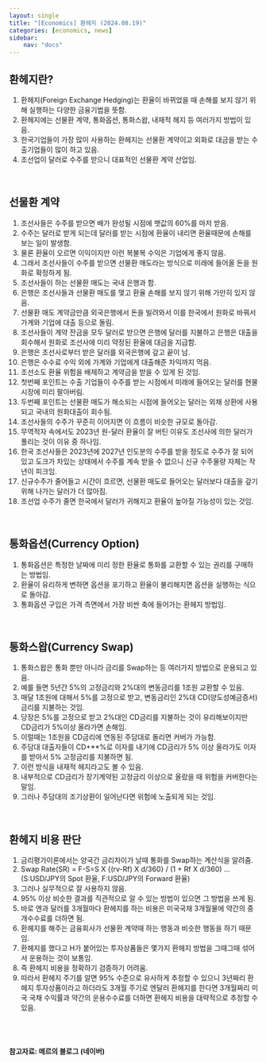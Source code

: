 ```yaml
---
layout: single
title: "[Economics] 환헤지 (2024.08.19)"
categories: [economics, news]
sidebar:
    nav: "docs"
---
```


## 환헤지란?
1. 환헤지(Foreign Exchange Hedging)는 환율이 바뀌었을 때 손해를 보지 않기 위해 실행하는 다양한 금융기법을 뜻함.
1. 환헤지에는 선물환 계약, 통화옵션, 통화스왑, 내재적 헤지 등 여러가지 방법이 있음.
1. 한국기업들이 가장 많이 사용하는 환헤지는 선물환 계약이고 외화로 대금을 받는 수출기업들이 많이 하고 있음.
1. 조선업이 달러로 수주를 받으니 대표적인 선물환 계약 산업임.

<br/>

## 선물환 계약
1. 조선사들은 수주를 받으면 배가 완성될 시점에 뱃값의 60%를 마저 받음.
1. 수주는 달러로 받게 되는데 달러를 받는 시점에 환율이 내리면 환율때문에 손해를 보는 일이 발생함.
1. 물론 환율이 오르면 이익이지만 이런 복불복 수익은 기업에게 좋지 않음.
1. 그래서 조선사들이 수주를 받으면 선물환 매도라는 방식으로 미래에 들어올 돈을 원화로 확정하게 됨.
1. 조선사들이 하는 선물환 매도는 국내 은행과 함.
1. 은행은 조선사들과 선물환 매도를 맺고 환율 손해를 보지 않기 위해 가만히 있지 않음.
1. 선물환 매도 계약금만큼 외국은행에서 돈을 빌려와서 이를 한국에서 원화로 바꿔서 가계와 기업에 대출 등으로 돌림.
1. 조선사들이 계약 잔금을 모두 달러로 받으면 은행에 달러를 지불하고 은행은 대출을 회수해서 원화로 조선사에 미리 약정된 환율에 대금을 지급함.
1. 은행은 조선사로부터 받은 달러를 외국은행에 갚고 끝이 남.
1. 은행은 수수료 수익 외에 가계와 기업에게 대출해준 차익까지 먹음.
1. 조선소도 환율 위험을 배제하고 계약금을 받을 수 있게 된 것임.
1. 첫번째 포인트는 수출 기업들이 수주를 받는 시점에서 미래에 들어오는 달러를 현물시장에 미리 팔아버림.
1. 두번째 포인트는 선물환 매도가 해소되는 시점에 들어오는 달러는 외채 상환에 사용되고 국내의 원화대출이 회수됨.
1. 조선사들의 수주가 꾸준히 이어지면 이 흐름이 비슷한 규모로 돌아감.
1. 무역적자 속에서도 2023년 원-달러 환율이 잘 버틴 이유도 조선사에 의한 달러가 풀리는 것이 이유 중 하나임.
1. 한국 조선사들은 2023년에 2027년 인도분의 수주를 받을 정도로 수주가 잘 되어있고 도크가 차있는 상태에서 수주를 계속 받을 수 없으니 신규 수주물량 자체는 작년이 피크임.
1. 신규수주가 줄어들고 시간이 흐르면, 선물환 매도로 들어오는 달러보다 대출을 갚기 위해 나가는 달러가 더 많아짐.
1. 조선업 수주가 줄면 한국에서 달러가 귀해지고 환율이 높아질 가능성이 있는 것임.

<br/>

## 통화옵션(Currency Option)
1. 통화옵션은 특정한 날짜에 미리 정한 환율로 통화를 교환할 수 있는 권리를 구매하는 방법임.
1. 환율이 유리하게 변하면 옵션을 포기하고 환율이 불리해지면 옵션을 실행하는 식으로 돌아감.
1. 통화옵션 구입은 가격 측면에서 가장 비싼 축에 들어가는 환헤지 방법임.

<br/>

## 통화스왑(Currency Swap)
1. 통화스왑은 통화 뿐만 아니라 금리를 Swap하는 등 여러가지 방법으로 운용되고 있음.
1. 예를 들면 5년간 5%의 고정금리와 2%대의 변동금리를 1조원 교환할 수 있음.
1. 매달 1조원에 대해서 5%를 고정으로 받고, 변동금리인 2%대 CD(양도성예금증서)금리를 지불하는 것임.
1. 당장은 5%를 고정으로 받고 2%대인 CD금리를 지불하는 것이 유리해보이지만 CD금리가 5%이상 올라가면 손해임.
1. 이럴때는 1조원을 CD금리에 연동된 주담대로 돌리면 커버가 가능함.
1. 주담대 대출자들이 CD+**%로 이자를 내기에 CD금리가 5% 이상 올라가도 이자를 받아서 5% 고정금리를 지불하면 됨.
1. 이런 방식을 내재적 헤지라고도 볼 수 있음.
1. 내부적으로 CD금리가 장기계약된 고정금리 이상으로 올랐을 때 위험을 커버한다는 말임.
1. 그러나 주담대의 조기상환이 일어난다면 위험에 노출되게 되는 것임.

<br/>

## 환헤지 비용 판단
1. 금리평가이론에서는 양국간 금리차이가 날때 통화를 Swap하는 계산식을 알려줌.
1. Swap Rate(SR) = F-S=S X {(rv-Rf) X d/360} / (1 + Rf X d/360) ... (S:USD/JPY의 Spot 환율, F:USD/JPY의 Forward 환율)
1. 그러나 실무적으로 잘 사용하지 않음.
1. 95% 이상 비슷한 결과를 직관적으로 알 수 있는 방법이 있으면 그 방법을 쓰게 됨.
1. 바로 엔과 달러를 3개월마다 환헤지를 하는 비용은 미국국채 3개월물에 약간의 중개수수료를 더하면 됨.
1. 환헤지를 해주는 금융회사가 선물환 계약때 하는 행동과 비슷한 행동을 하기 때문임.
1. 환헤지를 했다고 H가 붙어있는 투자상품들은 몇가지 환헤지 방법을 그때그때 섞어서 운용하는 것이 보통임.
1. 즉 환헤지 비용을 정확하기 검증하기 어려움.
1. 따라서 환헤지 주기를 알면 95% 수준으로 유사하게 추정할 수 있으니 3년짜리 환헤지 투자상품이라고 하더라도 3개월 주기로 엔달러 환헤지를 한다면 3개월짜리 미국 국채 수익률과 약간의 운용수수료를 더하면 환헤지 비용을 대략적으로 추정할 수 있음.


<br/>
<br/>

#### 참고자료: 메르의 블로그 (네이버) 